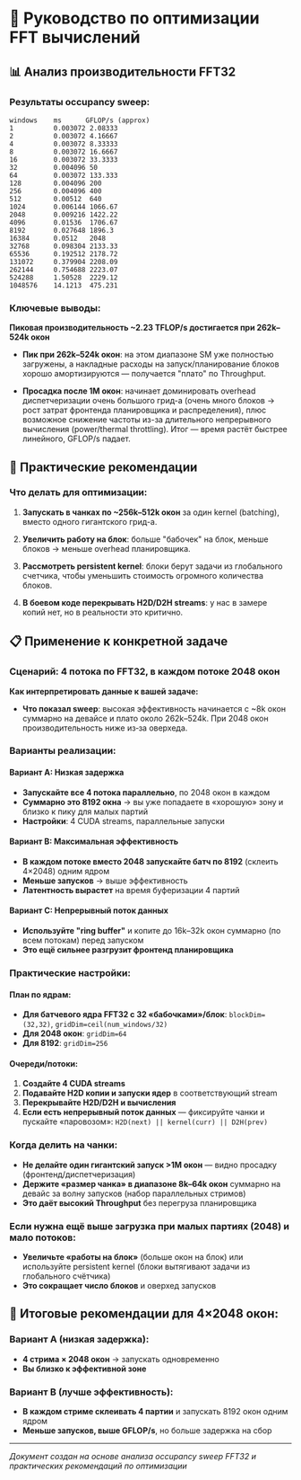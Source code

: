 # 🚀 Руководство по оптимизации FFT вычислений

## 📊 Анализ производительности FFT32

### Результаты occupancy sweep:
```
windows    ms      GFLOP/s (approx)
1          0.003072 2.08333
2          0.003072 4.16667
4          0.003072 8.33333
8          0.003072 16.6667
16         0.003072 33.3333
32         0.004096 50
64         0.003072 133.333
128        0.004096 200
256        0.004096 400
512        0.00512  640
1024       0.006144 1066.67
2048       0.009216 1422.22
4096       0.01536  1706.67
8192       0.027648 1896.3
16384      0.0512   2048
32768      0.098304 2133.33
65536      0.192512 2178.72
131072     0.379904 2208.09
262144     0.754688 2223.07
524288     1.50528  2229.12
1048576    14.1213  475.231
```

### Ключевые выводы:

**Пиковая производительность ~2.23 TFLOP/s достигается при 262k–524k окон**

- **Пик при 262k–524k окон**: на этом диапазоне SM уже полностью загружены, а накладные расходы на запуск/планирование блоков хорошо амортизируются — получается "плато" по Throughput.

- **Просадка после 1M окон**: начинает доминировать overhead диспетчеризации очень большого грид-а (очень много блоков → рост затрат фронтенда планировщика и распределения), плюс возможное снижение частоты из-за длительного непрерывного вычисления (power/thermal throttling). Итог — время растёт быстрее линейного, GFLOP/s падает.

## 🎯 Практические рекомендации

### Что делать для оптимизации:

1. **Запускать в чанках по ~256k–512k окон** за один kernel (batching), вместо одного гигантского грид-а.

2. **Увеличить работу на блок**: больше "бабочек" на блок, меньше блоков → меньше overhead планировщика.

3. **Рассмотреть persistent kernel**: блоки берут задачи из глобального счетчика, чтобы уменьшить стоимость огромного количества блоков.

4. **В боевом коде перекрывать H2D/D2H streams**: у нас в замере копий нет, но в реальности это критично.

## 📋 Применение к конкретной задаче

### Сценарий: 4 потока по FFT32, в каждом потоке 2048 окон

**Как интерпретировать данные к вашей задаче:**

- **Что показал sweep**: высокая эффективность начинается с ~8k окон суммарно на девайсе и плато около 262k–524k. При 2048 окон производительность ниже из‑за оверхеда.

### Варианты реализации:

#### Вариант A: Низкая задержка
- **Запускайте все 4 потока параллельно**, по 2048 окон в каждом
- **Суммарно это 8192 окна** → вы уже попадаете в «хорошую» зону и близко к пику для малых партий
- **Настройки**: 4 CUDA streams, параллельные запуски

#### Вариант B: Максимальная эффективность  
- **В каждом потоке вместо 2048 запускайте батч по 8192** (склеить 4×2048) одним ядром
- **Меньше запусков** → выше эффективность
- **Латентность вырастет** на время буферизации 4 партий

#### Вариант C: Непрерывный поток данных
- **Используйте "ring buffer"** и копите до 16k–32k окон суммарно (по всем потокам) перед запуском
- **Это ещё сильнее разгрузит фронтенд планировщика**

### Практические настройки:

#### План по ядрам:
- **Для батчевого ядра FFT32 с 32 «бабочками»/блок**: `blockDim=(32,32)`, `gridDim=ceil(num_windows/32)`
- **Для 2048 окон**: `gridDim=64`
- **Для 8192**: `gridDim=256`

#### Очереди/потоки:
1. **Создайте 4 CUDA streams**
2. **Подавайте H2D копии и запуски ядер** в соответствующий stream
3. **Перекрывайте H2D/D2H и вычисления**
4. **Если есть непрерывный поток данных** — фиксируйте чанки и пускайте «паровозом»: `H2D(next) || kernel(curr) || D2H(prev)`

### Когда делить на чанки:

- **Не делайте один гигантский запуск >1M окон** — видно просадку (фронтенд/диспетчеризация)
- **Держите «размер чанка» в диапазоне 8k–64k окон** суммарно на девайс за волну запусков (набор параллельных стримов)
- **Это даёт высокий Throughput** без перегруза планировщика

### Если нужна ещё выше загрузка при малых партиях (2048) и мало потоков:

- **Увеличьте «работы на блок»** (больше окон на блок) или используйте persistent kernel (блоки вытягивают задачи из глобального счётчика)
- **Это сокращает число блоков** и оверхед запусков

## 🎯 Итоговые рекомендации для 4×2048 окон:

### Вариант A (низкая задержка):
- **4 стрима × 2048 окон** → запускать одновременно
- **Вы близко к эффективной зоне**

### Вариант B (лучше эффективность):
- **В каждом стриме склеивать 4 партии** и запускать 8192 окон одним ядром
- **Меньше запусков, выше GFLOP/s**, но больше задержка на сбор

---

*Документ создан на основе анализа occupancy sweep FFT32 и практических рекомендаций по оптимизации*
